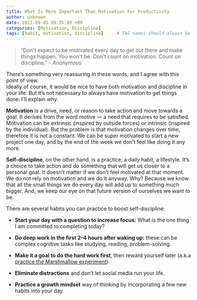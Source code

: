 ```yaml
---
title: What Is More Important Than Motivation For Productivity
author: unknown 
date: 2022-09-05 09:35:00 +00
categories: [Motivation, Discipline]
tags: [habit, motivation, discipline]     # TAG names should always be lowercase
---
```


> “Don't expect to be motivated every day to get out there and make things happen. You won't be. Don't count on motivation. Count on discipline.” - _Anonymous_

There’s something very reassuring in these words, and I agree with this point of view.  
Ideally of course, it would be nice to have both motivation and discipline in your life. But it’s not necessary to always have motivation to get things done. I’ll explain why.

**Motivation** is a drive, need, or reason to take action and move towards a goal. It derives from the word motive — a need that requires to be satisfied. Motivation can be extrinsic (inspired by outside forces) or intrinsic (inspired by the individual). But the problem is that motivation changes over time, therefore it is not a constant. We can be super motivated to start a new project one day, and by the end of the week we don’t feel like doing it any more.

**Self-discipline**, on the other hand, is a practice, a daily habit, a lifestyle. It’s a choice to take action and do something that will get us closer to a personal goal. It doesn’t matter if we don’t feel motivated at that moment. We do not rely on motivation and we do it anyway. Why? Because we know that all the small things we do every day will add up to something much bigger. And, we keep our eye on that future version of ourselves we want to be.

There are several habits you can practice to boost self-discipline:

- **Start your day with a question to increase focus:** What is the one thing I am committed to completing today?

- **Do deep work in the first 2–4 hours after waking up:** these can be complex cognitive tasks like studying, reading, problem-solving.

- **Make it a goal to do the hard work first**, then reward yourself later (a.k.a [practice the Marshmallow experiment](https://en.wikipedia.org/wiki/Stanford_marshmallow_experiment))

- **Eliminate distractions** and don’t let social media run your life.

- **Practice a growth mindset** way of thinking by incorporating a few new habits into your day.
